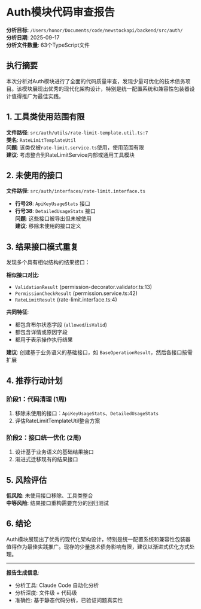 # Auth模块代码审查报告

**分析目标**: `/Users/honor/Documents/code/newstockapi/backend/src/auth/`  
**分析日期**: 2025-09-17  
**分析文件数量**: 63个TypeScript文件  

## 执行摘要

本次分析对Auth模块进行了全面的代码质量审查，发现少量可优化的技术债务项目。该模块展现出优秀的现代化架构设计，特别是统一配置系统和兼容性包装器设计值得推广为最佳实践。

## 1. 工具类使用范围有限

**文件路径**: `src/auth/utils/rate-limit-template.util.ts:7`  
**类名**: `RateLimitTemplateUtil`  
**问题**: 该类仅被`rate-limit.service.ts`使用，使用范围有限  
**建议**: 考虑整合到RateLimitService内部或通用工具模块

## 2. 未使用的接口

**文件路径**: `src/auth/interfaces/rate-limit.interface.ts`  
- **行号28**: `ApiKeyUsageStats` 接口  
- **行号38**: `DetailedUsageStats` 接口  
**问题**: 这些接口被导出但未被使用  
**建议**: 移除未使用的接口定义

## 3. 结果接口模式重复

发现多个具有相似结构的结果接口：

**相似接口对比**:
- `ValidationResult` (permission-decorator.validator.ts:13)
- `PermissionCheckResult` (permission.service.ts:42)  
- `RateLimitResult` (rate-limit.interface.ts:4)

**共同特征**:
- 都包含布尔状态字段 (`allowed`/`isValid`)
- 都包含详情或原因字段
- 都用于表示操作执行结果

**建议**: 创建基于业务语义的基础接口，如 `BaseOperationResult`，然后各接口按需扩展

## 4. 推荐行动计划

### 阶段1：代码清理 (1周)
1. 移除未使用的接口：`ApiKeyUsageStats`、`DetailedUsageStats`
2. 评估RateLimitTemplateUtil整合方案

### 阶段2：接口统一优化 (2周)
1. 设计基于业务语义的基础结果接口
2. 渐进式迁移现有的结果接口

## 5. 风险评估

**低风险**: 未使用接口移除、工具类整合  
**中等风险**: 结果接口重构需要充分的回归测试

## 6. 结论

Auth模块展现出了优秀的现代化架构设计，特别是统一配置系统和兼容性包装器值得作为最佳实践推广。现存的少量技术债务影响有限，建议以渐进式优化方式处理。

---

**报告生成信息**:
- 分析工具: Claude Code 自动化分析  
- 分析深度: 文件级 + 代码级
- 准确性: 基于静态代码分析，已验证问题真实性